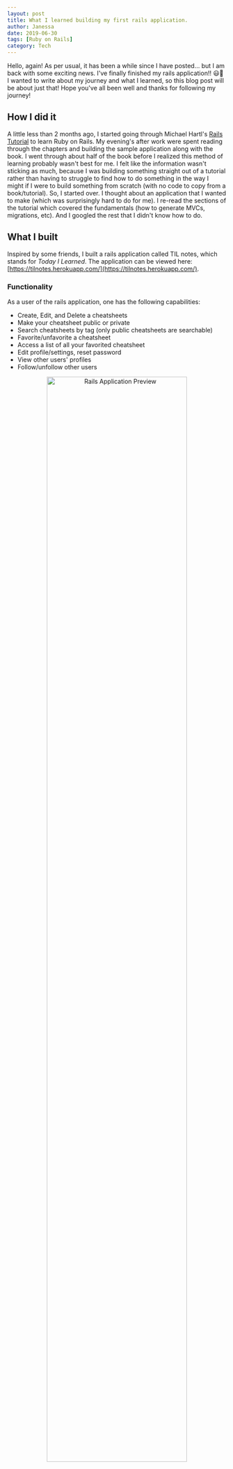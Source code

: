 ```yaml
---
layout: post
title: What I learned building my first rails application.
author: Janessa
date: 2019-06-30
tags: [Ruby on Rails]
category: Tech
---
```


Hello, again! As per usual, it has been a while since I have posted... but I am back with some exciting news. I've finally finished my rails application!! 😃🎉 I wanted to write about my journey and what I learned, so this blog post will be about just that! Hope you've all been well and thanks for following my journey! 


## How I did it
A little less than 2 months ago, I started going through Michael Hartl's [Rails Tutorial](https://www.railstutorial.org/) to learn Ruby on Rails. My evening's after work were spent reading through the chapters and building the sample application along with the book. I went through about half of the book before I realized this method of learning probably wasn't best for me. I felt like the information wasn't sticking as much, because I was building something straight out of a tutorial rather than having to struggle to find how to do something in the way I might if I were to build something from scratch (with no code to copy from a book/tutorial). So, I started over. I thought about an application that I wanted to make (which was surprisingly hard to do for me). I re-read the sections of the tutorial which covered the fundamentals (how to generate MVCs, migrations, etc). And I googled the rest that I didn't know how to do. 

## What I built
Inspired by some friends, I built a rails application called TIL notes, which stands for *Today I Learned*. The application can be viewed here: [https://tilnotes.herokuapp.com/](https://tilnotes.herokuapp.com/).

### Functionality
As a user of the rails application, one has the following capabilities: 
- Create, Edit, and Delete a cheatsheets
- Make your cheatsheet public or private
- Search cheatsheets by tag (only public cheatsheets are searchable)
- Favorite/unfavorite a cheatsheet
- Access a list of all your favorited cheatsheet
- Edit profile/settings, reset password
- View other users' profiles
- Follow/unfollow other users

<p align="center">
 <img src="https://i.imgur.com/tsUIIiG.jpg" alt="Rails Application Preview" width="80%">
</p>

## What I learned
This being my first real rails application, I learned a ton!!! I'll attempt to list what I learned below, but I may be forgetting to include a thing or two...

### Rails Things
- How to generate a model and controller
- How to generate a database migration
- How to reset, migrate, and seed the database to show fake data
- How to create templates using embedded Ruby
- How to create partials to use in views
- How to use persistent cookies to maintain state and remember users
- How to generate Action Mailer actions and views to send email
- How to use a generated token to create a unique URL to activate users
- How to identify users for password resets (hashed reset digest to identify valid reset requests)
- How to create an association between models (`has_many` and `belongs_to` methods in the Models)
- How to query for Active Record selections
- How to use Ajax to asynchronously send requests to the server without leaving the page (used in the following users and favoriting cheatsheet actions)

### Other Things
- How to practice Test-Driven Development / Behavior Driven Development
 - Write tests first to help predict course of development and document what is planned to be achieved in terms of test coverage.
 - Run tests that fail.
 - Write code to get the tests to pass.
- How to write requests specs with Rspec and the difference between request specs and controller specs
 - Request specs include full routing and are designed to drive behavior
- using Git to organize the project, creating new branches for different features, creating PRs (thanks to my friends who reviewed them!!), etc
- How to use FactoryBot to set up objects to test with
- How to use SimpleCov to track files and their coverage

## What's next?
As much as I would like to continue working on this rails application, I know that my time is best spent moving on to the next thing. What that is, I'm not exactly sure yet. I may continue to go through the rest of [The Odin Project](https://www.theodinproject.com) or I may sit down and study some Object Oriented Design Principles in Ruby... I suppose I will keep you posted once I figure it out. 

Thanks for reading! 💝
